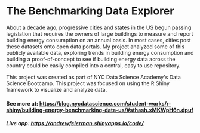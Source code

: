 # The Benchmarking Data Explorer

About a decade ago, progressive cities and states in the US begun passing legislation that requires the owners of large buildings to measure and report building energy consumption on an annual basis.  In most cases, cities post these datasets onto open data portals. My project analyzed some of this publicly available data, exploring trends in building energy consumption and building a proof-of-concept to see if building energy data across the country could be easily compiled into a central, easy to use repository.

This project was created as part of NYC Data Science Academy's Data Science Bootcamp. This project was focused on using the R Shiny framework to visualize and analyze data.



#### See more at: https://blog.nycdatascience.com/student-works/r-shiny/building-energy-benchmarking-data-us/#sthash.xMKWpH6n.dpuf

##### Live app: https://andrewfeierman.shinyapps.io/code/

